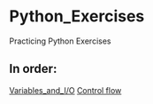 # Python_Exercises
Practicing Python Exercises

## In order:
[Variables_and_I/O](https://github.com/habibanalytics/Python_Exercises/blob/master/Variables_and_I_O.ipynb)
[Control flow](https://github.com/habibanalytics/Python_Exercises/blob/master/Control%20Flow/README.md)
